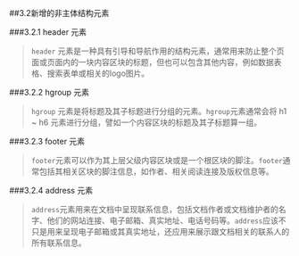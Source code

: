 ##3.2新增的非主体结构元素

###3.2.1 header 元素

> `header` 元素是一种具有引导和导航作用的结构元素，通常用来防止整个页面或页面内的一块内容区块的标题，但也可以包含其他内容，例如数据表格、搜索表单或相关的logo图片。

###3.2.2 hgroup 元素
> `hgroup` 元素是将标题及其子标题进行分组的元素。`hgroup`元素通常会将 h1 ~ h6 元素进行分组，譬如一个内容区块的标题及其子标题算一组。


###3.2.3 footer 元素
> `footer`元素可以作为其上层父级内容区块或是一个根区块的脚注。`footer`通常包括其相关区块的脚注信息，如作者、相关阅读连接及版权信息等。

###3.2.4 address 元素
> `address`元素用来在文档中呈现联系信息，包括文档作者或文档维护者的名字、他们的网站连接、电子邮箱、真实地址、电话号码等。`address`应该不只是用来呈现电子邮箱或其真实地址，还应用来展示跟文档相关的联系人的所有联系信息。